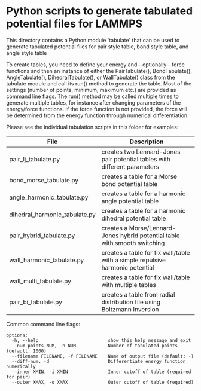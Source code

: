 # Python scripts to generate tabulated potential files for LAMMPS

This directory contains a Python module 'tabulate' that can be used to
generate tabulated potential files for pair style table, bond style
table, and angle style table

To create tables, you need to define your energy and - optionally -
force functions and then an instance of either the PairTabulate(),
BondTabulate(), AngleTabulate(), DihedralTabulate(), or WallTabulate()
class from the tabulate module and call its run() method to generate the
table.  Most of the settings (number of points, minimum, maximum etc.)
are provided as command line flags.  The run() method may be called
multiple times to generate multiple tables, for instance after changing
parameters of the energy/force functions.  If the force function is not
provided, the force will be determined from the energy function through
numerical differentiation.

Please see the individual tabulation scripts in this folder for examples:

| File                          | Description                                                                   |
| ------------------------------|-------------------------------------------------------------------------------|
| pair_lj_tabulate.py           | creates two Lennard-Jones pair potential tables with different parameters     |
| bond_morse_tabulate.py        | creates a table for a Morse bond potential table                              |
| angle_harmonic_tabulate.py    | creates a table for a harmonic angle potential table                          |
| dihedral_harmonic_tabulate.py | creates a table for a harmonic dihedral potential table                       |
| pair_hybrid_tabulate.py       | creates a Morse/Lennard-Jones hybrid potential table with smooth switching    |
| wall_harmonic_tabulate.py     | creates a table for fix wall/table with a simple repulsive harmonic potential |
| wall_multi_tabulate.py        | creates a table for fix wall/table with multiple tables                       |
| pair_bi_tabulate.py           | creates a table from radial distribution file using Boltzmann Inversion       |

Common command line flags:

```
options:
  -h, --help                          show this help message and exit
  --num-points NUM, -n NUM            Number of tabulated points (default: 1000)
  --filename FILENAME, -f FILENAME    Name of output file (default: -)
  --diff-num, -d                      Differentiate energy function numerically
  --inner XMIN, -i XMIN               Inner cutoff of table (required for pair)
  --outer XMAX, -o XMAX               Outer cutoff of table (required)
```

